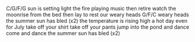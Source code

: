 C / G / F / G  
 s u n   i s   s e t t i n g   l i g h t   t h e   f i r e  
 p l a y i n g   m u s i c   t h e n   r e t i r e  
 w a t c h   t h e   m o o n r i s e   f r o m   t h e   b e d  
 t h e n   l a y   t o   r e s t   o u r   w e a r y   h e a d s  
 G / F / C  
 w e a r y   h e a d s  
 t h e   s u m m e r   s u n   h a s   b l e d   ( x 2 )  
  
 t h e   t e m p e r a t u r e   i s   r i s i n g   h i g h  
 a   h o t   d a y   e v e n   f o r   J u l y  
 t a k e   o f f   y o u r   s h i r t   t a k e   o f f   y o u r   p a n t s  
 j u m p   i n t o   t h e   p o n d   a n d   d a n c e  
  
 c o m e   a n d   d a n c e  
 t h e   s u m m e r   s u n   h a s   b l e d   ( x 2 ) 